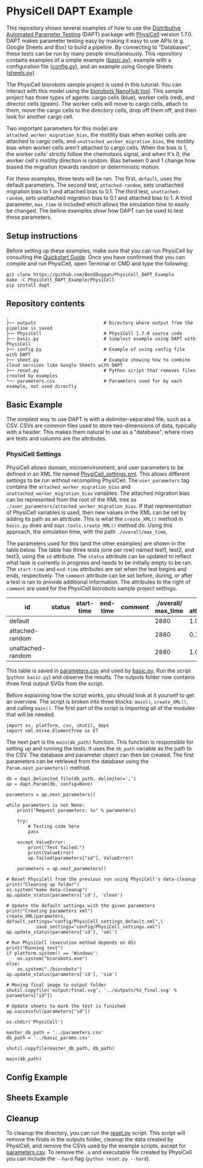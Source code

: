 # PhysiCell DAPT Example

This repository shows several examples of how to use the [Distributive Automated Parameter Testing](https://github.com/BenSDuggan/DAPT) (DAPT) package with [PhysiCell](https://github.com/MathCancer/PhysiCell) version 1.7.0.  DAPT makes parameter testing easy by making it easy to use APIs (e.g. Google Sheets and Box) to build a pipeline.  By connecting to "Databases", these tests can be run by many people simultaneously.  This repository contains examples of a simple example ([basic.py](basic.py)), example with a configuration file ([config.py](/config.py)), and an example using Google Sheets ([sheets.py](/sheets.py)).  

The PhysiCell biorobots sample project is used in this tutorial.  You can interact with this model using the [biorobots NanoHub tool](https://nanohub.org/tools/pc4biorobots).  This sample project has three types of agents: cargo cells (blue), worker cells (red), and director cells (green).  The worker cells will move to cargo cells, attach to them, move the cargo cells to the directory cells, drop off them off, and then look for another cargo cell.  

Two important parameters for this model are `attached_worker_migration_bias`, the motility bias when worker cells are attached to cargo cells, and `unattached_worker_migration_bias`, the motility bias when worker cells aren't attached to cargo cells.  When the bias is 1, the worker cells' strictly follow the chemotaxis signal, and when it's 0, the worker cell's motility direction is random.  Bias between 0 and 1 change how biased the migration towards random or deterministic motion.

For these examples, three tests will be ran.  The first, `default`, uses the default parameters.  The second test, `attached-random`, sets unattached migration bias to 1 and attached bias to 0.1.  The third test, `unattached-random`, sets unattached migration bias to 0.1 and attached bias to 1.  A third parameter, `max_time` is included which allows the simulation time to easily be changed.  The bellow examples show how DAPT can be used to test these parameters.

## Setup instructions

Before setting up these examples, make sure that you can run PhysiCell by consulting the [Quickstart Guide](https://github.com/MathCancer/PhysiCell/blob/master/Quickstart.pdf).  Once you have confirmed that you can compile and run PhysiCell, open Terminal or CMD and type the following:

```
git clone https://github.com/BenSDuggan/PhysiCell_DAPT_Example
make -C PhysiCell_DAPT_Example/PhysiCell
pip install dapt
```

## Repository contents

```
.
├── outputs                         # Directory where output from the pipeline is saved
├── PhysiCell                       # PhysiCell 1.7.0 source code
├── basic.py                        # Simplest example using DAPT with PhysiCell
├── config.py                       # Example of using config file with DAPT
├── sheet.py                        # Example showing how to combine cloud services like Google Sheets with DAPT
├── reset.py                        # Python script that removes files created by examples
└── parameters.csv                  # Parameters used for by each example, not used directly
```

## Basic Example

The simplest way to use DAPT is with a delimiter-separated file, such as a CSV.  CSVs are common files used to store two-dimensions of data, typically with a header.  This makes them natural to use as a "database", where rows are tests and columns are the attributes.

### PhysiCell Settings

PhysiCell allows domain, microenvironment, and user parameters to be defined in an XML file named [PhysiCell_settings.xml](PhysiCell/config/PhysiCell_settings.xml).  This allows different settings to be run without recompiling PhysiCell.  The `user_parameters` tag contains the `attached_worker_migration_bias` and `unattached_worker_migration_bias` variables.  The attached migration bias can be represented from the root of the XML tree as `./user_parameters/attached_worker_migration_bias`.  If that representation of PhysiCell variables is used, then new values in the XML can be set by adding its path as an attribute.  This is what the `create_XML()` method in `basic.py` does and `dapt.tools.create_XML()` method do.  Using this approach, the simulation time, with the path `./overall/max_time`, 


The parameters used for this (and the other examples) are shown in the table below.  The table has three tests (one per row) named test1, test2, and test3, using the `id` attribute.  The `status` attribute can be updated to reflect what task is currently in progress and needs to be initially empty to be ran.  The `start-time` and `end-time` attributes are set when the test begins and ends, respectively.  The `comment` attribute can be set before, during, or after a test is ran to provide additional information.  The attributes to the right of `comment` are used for the PhysiCell biorobots sample project settings.

| id                | status | start-time | end-time | comment | ./overall/ max_time | ./user_parameters/ attached_worker_migration_bias | ./user_parameters/ unattached_worker_migration_bias |
|-------------------|--------|------------|----------|---------|--------------------|--------------------------------------------------|----------------------------------------------------|
| default           |        |            |          |         | 2880               | 1.0                                              | 0.5                                                |
| attached-random   |        |            |          |         | 2880               | 0.1                                              | 1.0                                                |
| unattached-random |        |            |          |         | 2880               | 1.0                                              | 0.1                                                |

This table is saved in [parameters.csv](/parameters.csv) and used by [basic.py](/basic.py).  Run the script (`python basic.py`) and observe the results.  The outputs folder now contains three final output SVGs from the script.

Before explaining how the script works, you should look at it yourself to get an overview.  The script is broken into three blocks: `main()`, `create_XML()`, and calling `main()`.  The first part of the script is importing all of the modules that will be needed.

```
import os, platform, csv, shutil, dapt
import xml.etree.ElementTree as ET
```

The next part is the `main(db_path)` function.  This function is responsible for setting up and running the tests.  It uses the `db_path` variable as the path to the CSV.  The database and parameter object can then be created.  The first parameters can be retrieved from the database using the `Param.next_parameters()` method.

```
db = dapt.Delimited_file(db_path, delimiter=',')
ap = dapt.Param(db, config=None)

parameters = ap.next_parameters()
```



```
while parameters is not None:
    print("Request parameters: %s" % parameters)

    try:
        # Testing code here
        pass

    except ValueError:
        print("Test failed:")
        print(ValueError)
        ap.failed(parameters["id"], ValueError)

    parameters = ap.next_parameters()
```


```
# Reset PhysiCell from the previous run using PhysiCell's data-cleanup
print("Cleaning up folder")
os.system("make data-cleanup")
ap.update_status(parameters['id'], 'clean')

# Update the default settings with the given parameters
print("Creating parameters xml")
create_XML(parameters, default_settings="config/PhysiCell_settings_default.xml",\
           save_settings="config/PhysiCell_settings.xml")
ap.update_status(parameters['id'], 'xml')

# Run PhysiCell (execution method depends on OS)
print("Running test")
if platform.system() == 'Windows':
    os.system("biorobots.exe")
else:
    os.system("./biorobots")
ap.update_status(parameters['id'], 'sim')

# Moving final image to output folder
shutil.copyfile('output/final.svg', '../outputs/%s_final.svg' % parameters["id"])

# Update sheets to mark the test is finished
ap.successful(parameters["id"])
```



```
os.chdir('PhysiCell')

master_db_path = '../parameters.csv'
db_path = '../basic_params.csv'

shutil.copyfile(master_db_path, db_path)

main(db_path)
```



## Config Example


## Sheets Example


## Cleanup

To cleanup the directory, you can run the [reset.py](/reset.py) script.  This script will remove the finals in the outputs folder, cleanup the data created by PhysiCell, and remove the CSVs used by the example scripts, except for [parameters.csv](/parameters.csv).  To remove the `.o` and executable file created by PhysiCell you can include the `--hard` flag (`python reset.py --hard`).
